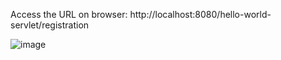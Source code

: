Access the URL on browser:
http://localhost:8080/hello-world-servlet/registration

![image](https://github.com/SERVLETS/hello-world-servlet/assets/17001948/674266a7-b4a9-4495-8a8c-73e11d44b737)
